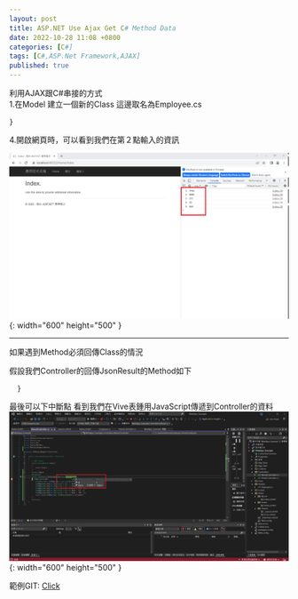 ```yaml
---
layout: post
title: ASP.NET Use Ajax Get C# Method Data
date: 2022-10-28 11:08 +0800
categories: [C#]
tags: [C#,ASP.Net Framework,AJAX]
published: true 
---
```

利用AJAX跟C#串接的方式  
1.在Model 建立一個新的Class 這邊取名為Employee.cs 
<script  type='text/javascript' src=''>
  
    using System;
    using System.Collections.Generic;
    using System.Linq;
    using System.Web;

    namespace WebAjax_Example.Models
    {
        public class Employee
        {
            public int Id { get; set; }
            public string Name { get; set; }
        }
    }



         


2.在HomeController.cs 底下新增一個回傳JsonResult的Method
  讓我可以把陣列資料回傳到前端
<script  type='text/javascript' src=''>

    using System;
    using System.Collections.Generic;
    using System.Linq;
    using System.Web;
    using System.Web.Mvc;
    using WebAjax_Example.Models;
    namespace WebAjax_Example.Controllers
    {
        public class HomeController : Controller
        {
            public ActionResult Index()
            {
                return View();
            }
            #region Sample
            [HttpGet]
            public JsonResult GetDataDemo(string strKW)
            {
                List<Employee> listEmployee = new List<Employee>();
                listEmployee.Add(new Employee() {Id=1,Name="AAa1" });
                listEmployee.Add(new Employee() { Id =2, Name = "BBB1" });
                listEmployee.Add(new Employee() { Id =3, Name = "CCC" });
                listEmployee.Add(new Employee() { Id =4, Name = "DD" });
                listEmployee.Add(new Employee() { Id =5, Name = "EEE" });
                return Json(listEmployee, JsonRequestBehavior.AllowGet);
            }
            #endregion
        }
    }

3.Index.cshtml 追加Script
data裡面輸入要GetDataDemo的參考
所以可以看到兩者間有一樣的參數名稱

 
如下所示，這邊Type使用的是Get
<script  type='text/javascript' src=''>

    @{
        ViewBag.Title = "Index";
    }
    <h2>@ViewBag.Title.</h2>
    <h3>@ViewBag.Message</h3>

    <p>Use this area to provide additional information.</p>

    @section scripts{
        <script  type='text/javascript' src=''>
        $(document).ready(function () {
            AjaxDEMO()
        });
            function AjaxDEMO() {
 
                $.ajax({
                    async: true,
                    global: false,
                    url: '@Url.Action("GetDataDemo", "Home")',
                    method: 'Get',
                    data: { strKW: 'A' },
                    dataType: 'json',
                    contentType: "application/json; charset=utf-8",
                    success: function (data) {
                        $.each(data, function (i) {
                            console.log(`${data[i].Id}  ${data[i].Name}` );
                        });
                    },
                    beforeSend: function () { },
                    complete: function () {
                    },
                    error: function (xhr) {
                        alert('error');
                    }
                });
            }
        </script>
    }
  
4.開啟網頁時，可以看到我們在第２點輸入的資訊
  
![Desktop View](/assets/img/2022-10-28-asp-net-use-ajax-get-c-method-data/1.png){: width="600" height="500" }


--------------------------------------------------------------------------------------------------------------------------
如果遇到Method必須回傳Class的情況
  
假設我們Controller的回傳JsonResult的Method如下  
<script  type='text/javascript' src=''>

    using System;
    using System.Collections.Generic;
    using System.Linq;
    using System.Web;
    using System.Web.Mvc;
    using WebAjax_Example.Models;

    namespace WebAjax_Example.Controllers
    {
        public class AboutController : Controller
        {
            // GET: About
            public ActionResult Index()
            {
                return View();
            }
            #region Sample
            [HttpPost]
            public JsonResult GetDataDemo(Employee DemoEmployee)
            {
                List<Employee> listEmployee = new List<Employee>();
                listEmployee.Add(new Employee() { Id = 1, Name = "AAa1" });
                listEmployee.Add(new Employee() { Id = 2, Name = "BBB1" });
                listEmployee.Add(new Employee() { Id = 3, Name = "CCC" });
                listEmployee.Add(new Employee() { Id = 4, Name = "DD" });
                listEmployee.Add(new Employee() { Id = 5, Name = "EEE" });
                return Json(listEmployee, JsonRequestBehavior.AllowGet);
            }
            #endregion
        }
    }

  Script則這樣打，需要留意，這邊Type使用的是Post
 （用Get印象中會失敗）
<script  type='text/javascript' src=''>

      @{
          ViewBag.Title = "index";
      }
      <h2>@ViewBag.Title.</h2>
      <h3>@ViewBag.Message</h3>

      <p>Use this area to provide additional information.</p>

      @section scripts{
          <script  type='text/javascript' src=''>
          $(document).ready(function () {
              AjaxDEMO()
          });
              function AjaxDEMO() {
                  var _DemoEmployee =
                  {
                      Id: 4,
                      Name: "dddss",
                  }
                  $.ajax({
                      type: 'Post',
                      async: true,
                      global: false,
                      url: '@Url.Action("GetDataDemo", "About")',
                      data: '{DemoEmployee: ' + JSON.stringify(_DemoEmployee) + '}',
                      contentType: "application/json; charset=utf-8",
                      dataType: 'json',
                      success: function (data) {
                          $.each(data, function (i) {
                              console.log(`${data[i].Id}  ${data[i].Name}` );
                          });
                      },
                      beforeSend: function () { },
                      complete: function () {
                      },
                      error: function (xhr) {
                          alert(xhr);
                      }
                  });
              }
          </script>
      }
  
   最後可以下中斷點 看到我們在Vive表鍾用JavaScript傳遞到Controller的資料  
![Desktop View](/assets/img/2022-10-28-asp-net-use-ajax-get-c-method-data/2.png){: width="600" height="500" }

  範例GIT: [Click](https://github.com/digamana/Ajax_GetData_Example.git)

